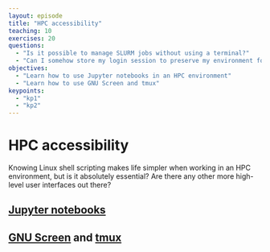 ```yaml
---
layout: episode
title: "HPC accessibility"
teaching: 10
exercises: 20
questions:
  - "Is it possible to manage SLURM jobs without using a terminal?"
  - "Can I somehow store my login session to preserve my environment for later use?"
objectives:
  - "Learn how to use Jupyter notebooks in an HPC environment"
  - "Learn how to use GNU Screen and tmux"
keypoints:
  - "kp1"
  - "kp2"
---
```


# HPC accessibility

Knowing Linux shell scripting makes life simpler when working in 
an HPC environment, but is it absolutely essential? Are there any other 
more high-level user interfaces out there?

## [Jupyter notebooks](https://jupyter.readthedocs.io/en/latest/)


## [GNU Screen](https://www.gnu.org/software/screen/) and [tmux](https://github.com/tmux/tmux/wiki)


